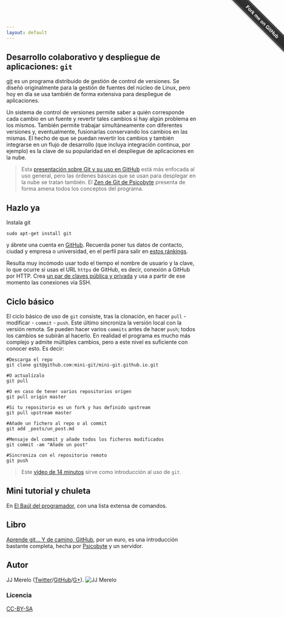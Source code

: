 ```yaml
---
layout: default
---
```


Desarrollo colaborativo y despliegue de aplicaciones: `git`
----------------------------------------------------------

[git](https://git-scm.com) es un programa distribuido de gestión de
control de versiones. Se diseñó originalmente para la gestión de
fuentes del núcleo de Linux, pero hoy en día se usa también de forma
extensiva para despliegue de aplicaciones.

Un sistema de control de versiones permite saber a quién corresponde
cada cambio en un fuente y revertir tales cambios si hay algún
problema en los mismos. También permite trabajar simultáneamente con
diferentes versiones y, eventualmente, fusionarlas conservando los
cambios en las mismas. El hecho de que se puedan revertir los cambios
y también integrarse en un flujo de desarrollo (que incluya
integración continua, por ejemplo) es la clave de su popularidad en el
despliegue de aplicaciones en la nube.


>Esta
[presentación sobre Git y su uso en GitHub](https://www.slideshare.net/jjmerelo/introduccin-al-uso-git-y-github-para-trabajo-colaborativo)
>está más enfocada al uso general, pero las órdenes básicas que se usan
>para desplegar en la nube se tratan también. El
[Zen de Git de Psicobyte](http://www.psicobyte.com/descargas/ZenDeGit.pdf)
presenta de forma amena todos los conceptos del programa.

## Hazlo ya

Instala git

	sudo apt-get install git

y ábrete una cuenta en [GitHub](http://github.com). Recuerda poner tus datos de contacto, ciudad y empresa o universidad, en el perfil para salir en [estos ránkings](http://github.com/JJ/top-github-users-data/).

Resulta muy incómodo usar todo el tiempo el nombre de usuario y la
clave, lo que ocurre si usas el URL `https` de GitHub, es decir,
conexión a GitHub por HTTP. Crea
[un par de claves pública y privada](https://help.github.com/articles/generating-ssh-keys/)
y usa a partir de ese momento las conexiones vía SSH.

## Ciclo básico

El ciclo básico de uso de `git` consiste, tras la clonación, en hacer
`pull` - modificar - `commit` - `push`. Este último sincroniza la
versión local con la versión remota. Se pueden hacer varios `commits`
antes de hacer `push`; todos los cambios se subirán al hacerlo. En
realidad el programa es mucho más complejo y admite múltiples cambios,
pero a este nivel es suficiente con conocer esto. Es decir:

    #Descarga el repo
	git clone git@github.com:mini-git/mini-git.github.io.git

	#O actualízalo
	git pull

	#O en caso de tener varios repositorios origen
	git pull origin master

	#Si tu repositorio es un fork y has definido upstream
	git pull upstream master
	
	#Añade un fichero al repo o al commit
	git add _posts/un_post.md

	#Mensaje del commit y añade todos los ficheros modificados
	git commit -am "Añade un post"

	#Sincroniza con el repositorio remoto
	git push


>Este [vídeo de 14 minutos](https://www.youtube.com/watch?v=ygbWIJWe29Y)
>sirve como introducción al uso de `git`.

## Mini tutorial y chuleta

En [El Baúl del programador](http://elbauldelprogramador.com/mini-tutorial-y-chuleta-de-comandos-git/), con una lista extensa de comandos.

## Libro

[Aprende git... Y de camino, GitHub](https://www.amazon.es/dp/B00K515GL2?tag=atalaya-21&camp=3634&creative=24822&linkCode=as4&creativeASIN=B00K515GL2&adid=19NA41Y1VM1XXMDBM6N9&), por un euro, es una introducción bastante completa, hecha por [Psicobyte](http://psicobyte.github.com) y un servidor.

## Autor

JJ Merelo ([Twitter](http://twitter.com/jjmerelo)/[GitHub](http://github.com/JJ)/[G+](https://plus.google.com/+JJMerelo/posts?rel=author)). ![JJ Merelo](http://1.gravatar.com/avatar/dd366bcdcf85991fa8af1b6d11d3ad49)

### Licencia

[CC-BY-SA](https://i.creativecommons.org/l/by-sa/4.0/88x31.png)

<div class="github-fork-ribbon-wrapper right fixed" style="width: 150px;height: 150px;position: fixed;overflow: hidden;top: 0;z-index: 9999;pointer-events: none;right: 0;"><div class="github-fork-ribbon" style="position: absolute;padding: 2px 0;background-color: #333;background-image: linear-gradient(to bottom, rgba(0, 0, 0, 0), rgba(0, 0, 0, 0.15));-webkit-box-shadow: 0 2px 3px 0 rgba(0, 0, 0, 0.5);-moz-box-shadow: 0 2px 3px 0 rgba(0, 0, 0, 0.5);box-shadow: 0 2px 3px 0 rgba(0, 0, 0, 0.5);z-index: 9999;pointer-events: auto;top: 42px;right: -43px;-webkit-transform: rotate(45deg);-moz-transform: rotate(45deg);-ms-transform: rotate(45deg);-o-transform: rotate(45deg);transform: rotate(45deg);"><a href="https://github.com/mini-git/mini-git.github.io" style="font: 700 13px &quot;Helvetica Neue&quot;, Helvetica, Arial, sans-serif;color: #fff;text-decoration: none;text-shadow: 0 -1px rgba(0, 0, 0, 0.5);text-align: center;width: 200px;line-height: 20px;display: inline-block;padding: 2px 0;border-width: 1px 0;border-style: dotted;border-color: rgba(255, 255, 255, 0.7);">Fork me on GitHub</a></div></div>
